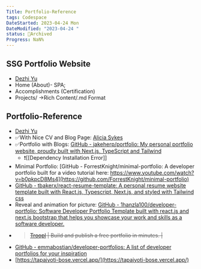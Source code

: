 ```yaml
---
Title: Portfolio-Reference
tags: Codespace
DateStarted: 2023-04-24 Mon
DateModified: "2023-04-24 "
status: 🔵Archived
Progress: NaN%
---
```


## SSG Portfolio Website

- [Dezhi Yu](https://halfrost.me/)
- Home (About)- SPA;
- Accomplishments (Certification)
- Projects/ ->Rich Content/.md Format

## Portfolio-Reference

- [Dezhi Yu](https://halfrost.me/)
- ✅With Nice CV and Blog Page: [Alicia Sykes](https://aliciasykes.com/)
- ✅Portfolio with Blogs: [GitHub - jakeherp/portfolio: My personal portfolio website, proudly built with Next.js, TypeScript and Tailwind](https://github.com/jakeherp/portfolio)
  - ❗[[Dependency Installation Error]]
- Minimal Portfolio: [GitHub - ForrestKnight/minimal-portfolio: A developer portfolio built for a video tutorial here: https://www.youtube.com/watch?v=b0pkpcD8Ms4](https://github.com/ForrestKnight/minimal-portfolio)
- [GitHub - tbakerx/react-resume-template: A personal resume website template built with React.js, Typescript, Next.js, and styled with Tailwind css](https://github.com/tbakerx/react-resume-template)
- Reveal and animation for picture: [GitHub - 1hanzla100/developer-portfolio: Software Developer Portfolio Template built with react.js and next.js bootstrap that helps you showcase your work and skills as a software developer.](https://github.com/1hanzla100/developer-portfolio)
- > ~~[Troopl](https://troopl.com) | Build and publish a free portfolio in minutes. |~~
- [GitHub - emmabostian/developer-portfolios: A list of developer portfolios for your inspiration](https://github.com/emmabostian/developer-portfolios)
- [https://tapajyoti-bose.vercel.app/](https://tapajyoti-bose.vercel.app/)
